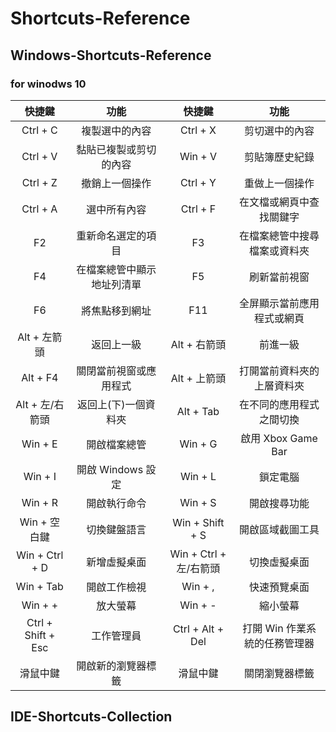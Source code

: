 # Shortcuts-Reference

## Windows-Shortcuts-Reference
### for winodws 10
| 快捷鍵 | 功能 | 快捷鍵 | 功能 |
| :-: | :-: | :-: | :-: |
| Ctrl + C | 複製選中的內容 |Ctrl + X |  剪切選中的內容 |
| Ctrl + V | 黏貼已複製或剪切的內容 | Win + V | 剪貼簿歷史紀錄 |
| Ctrl + Z | 撤銷上一個操作 | Ctrl + Y | 重做上一個操作 |
| Ctrl + A | 選中所有內容 |Ctrl + F | 在文檔或網頁中查找關鍵字 |
| F2 | 重新命名選定的項目 | F3 | 在檔案總管中搜尋檔案或資料夾 |
| F4 | 在檔案總管中顯示地址列清單 | F5 | 刷新當前視窗 |
| F6 | 將焦點移到網址 | F11 | 全屏顯示當前應用程式或網頁 |
| Alt + 左箭頭 | 返回上一級 | Alt + 右箭頭 | 前進一級 |
| Alt + F4 | 關閉當前視窗或應用程式 | Alt + 上箭頭 | 打開當前資料夾的上層資料夾 |
| Alt + 左/右箭頭 | 返回上(下)一個資料夾 | Alt + Tab | 在不同的應用程式之間切換 | 
| Win + E | 開啟檔案總管 | Win + G | 啟用 Xbox Game Bar |
| Win + I | 開啟 Windows 設定 | Win + L | 鎖定電腦 |
| Win + R | 開啟執行命令 | Win + S | 開啟搜尋功能 |
| Win + 空白鍵 | 切換鍵盤語言 | Win + Shift + S | 開啟區域截圖工具 |
| Win + Ctrl + D | 新增虛擬桌面 | Win + Ctrl + 左/右箭頭 | 切換虛擬桌面 |
| Win + Tab | 開啟工作檢視 | Win + , | 快速預覽桌面 |
| Win + + | 放大螢幕 | Win + - | 縮小螢幕 |
| Ctrl + Shift + Esc | 工作管理員 | Ctrl + Alt + Del | 打開 Win 作業系統的任務管理器 
| 滑鼠中鍵 | 開啟新的瀏覽器標籤 | 滑鼠中鍵 | 關閉瀏覽器標籤 |

## IDE-Shortcuts-Collection
